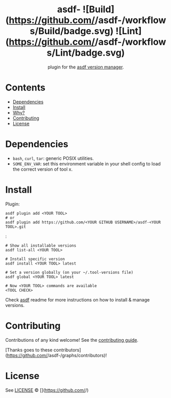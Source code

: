 <div align="center">

# asdf-<YOUR TOOL> ![Build](https://github.com/<YOUR GITHUB USERNAME>/asdf-<YOUR TOOL>/workflows/Build/badge.svg) ![Lint](https://github.com/<YOUR GITHUB USERNAME>/asdf-<YOUR TOOL>/workflows/Lint/badge.svg)

[<YOUR TOOL>](<TOOL HOMEPAGE>) plugin for the [asdf version manager](https://asdf-vm.com).

</div>

# Contents

- [Dependencies](#dependencies)
- [Install](#install)
- [Why?](#why)
- [Contributing](#contributing)
- [License](#license)

# Dependencies

- `bash`, `curl`, `tar`: generic POSIX utilities.
- `SOME_ENV_VAR`: set this environment variable in your shell config to load the correct version of tool x.

# Install

Plugin:

```shell
asdf plugin add <YOUR TOOL>
# or
asdf plugin add https://github.com/<YOUR GITHUB USERNAME>/asdf-<YOUR TOOL>.git
```

<YOUR TOOL>:

```shell
# Show all installable versions
asdf list-all <YOUR TOOL>

# Install specific version
asdf install <YOUR TOOL> latest

# Set a version globally (on your ~/.tool-versions file)
asdf global <YOUR TOOL> latest

# Now <YOUR TOOL> commands are available
<TOOL CHECK>
```

Check [asdf](https://github.com/asdf-vm/asdf) readme for more instructions on how to
install & manage versions.

# Contributing

Contributions of any kind welcome! See the [contributing guide](contributing.md).

[Thanks goes to these contributors](https://github.com/<YOUR GITHUB USERNAME>/asdf-<YOUR TOOL>/graphs/contributors)!

# License

See [LICENSE](LICENSE) © [<YOUR NAME>](https://github.com/<YOUR GITHUB USERNAME>/)
